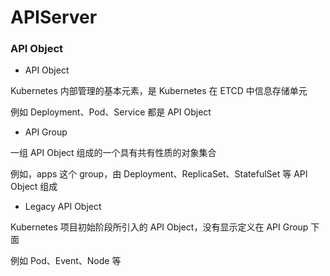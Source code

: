 # APIServer


### API Object

* API Object

Kubernetes 内部管理的基本元素，是 Kubernetes 在 ETCD 中信息存储单元

例如 Deployment、Pod、Service 都是 API Object


* API Group

一组 API Object 组成的一个具有共有性质的对象集合

例如，apps 这个 group，由 Deployment、ReplicaSet、StatefulSet 等 API Object 组成


* Legacy API Object 

Kubernetes 项目初始阶段所引入的 API Object，没有显示定义在 API Group 下面

例如 Pod、Event、Node 等
